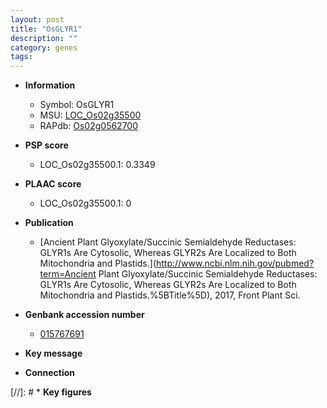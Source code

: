 ```yaml
---
layout: post
title: "OsGLYR1"
description: ""
category: genes
tags: 
---
```


* **Information**  
    + Symbol: OsGLYR1  
    + MSU: [LOC_Os02g35500](http://rice.plantbiology.msu.edu/cgi-bin/ORF_infopage.cgi?orf=LOC_Os02g35500)  
    + RAPdb: [Os02g0562700](http://rapdb.dna.affrc.go.jp/viewer/gbrowse_details/irgsp1?name=Os02g0562700)  

* **PSP score**  
    + LOC_Os02g35500.1: 0.3349 

* **PLAAC score**  
    + LOC_Os02g35500.1: 0 

* **Publication**  
    + [Ancient Plant Glyoxylate/Succinic Semialdehyde Reductases: GLYR1s Are Cytosolic, Whereas GLYR2s Are Localized to Both Mitochondria and Plastids.](http://www.ncbi.nlm.nih.gov/pubmed?term=Ancient Plant Glyoxylate/Succinic Semialdehyde Reductases: GLYR1s Are Cytosolic, Whereas GLYR2s Are Localized to Both Mitochondria and Plastids.%5BTitle%5D), 2017, Front Plant Sci.

* **Genbank accession number**  
    + [015767691](http://www.ncbi.nlm.nih.gov/nuccore/015767691)

* **Key message**  

* **Connection**  

[//]: # * **Key figures**  


